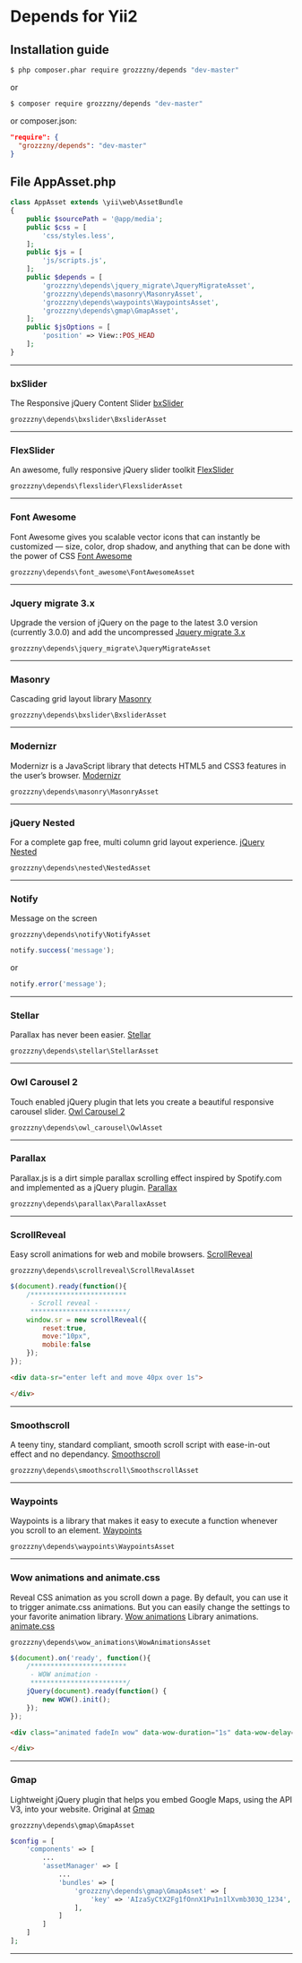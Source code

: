 Depends for Yii2 
==============================

## Installation guide

```bash
$ php composer.phar require grozzzny/depends "dev-master"
```
or
```bash
$ composer require grozzzny/depends "dev-master"
```
or composer.json:
```json
"require": {
  "grozzzny/depends": "dev-master"
}
```

## File AppAsset.php
```php
class AppAsset extends \yii\web\AssetBundle
{
    public $sourcePath = '@app/media';
    public $css = [
        'css/styles.less',
    ];
    public $js = [
        'js/scripts.js',
    ];
    public $depends = [
        'grozzzny\depends\jquery_migrate\JqueryMigrateAsset',
        'grozzzny\depends\masonry\MasonryAsset',
        'grozzzny\depends\waypoints\WaypointsAsset',
        'grozzzny\depends\gmap\GmapAsset',
    ];
    public $jsOptions = [
        'position' => View::POS_HEAD
    ];
}
```
---
### bxSlider
The Responsive jQuery Content Slider [bxSlider](http://bxslider.com/) 
```
grozzzny\depends\bxslider\BxsliderAsset
```
---

### FlexSlider
An awesome, fully responsive jQuery slider toolkit [FlexSlider](https://woocommerce.com/flexslider/) 
```
grozzzny\depends\flexslider\FlexsliderAsset
```
---

### Font Awesome
Font Awesome gives you scalable vector icons that can instantly be customized — size, color, drop shadow, and anything that can be done with the power of CSS [Font Awesome](http://fontawesome.io/) 
```
grozzzny\depends\font_awesome\FontAwesomeAsset
```
---

### Jquery migrate 3.x 
Upgrade the version of jQuery on the page to the latest 3.0 version (currently 3.0.0) and add the uncompressed [Jquery migrate 3.x](http://jquery.com/upgrade-guide/3.0/) 
```
grozzzny\depends\jquery_migrate\JqueryMigrateAsset
```
---

### Masonry
Cascading grid layout library [Masonry](https://masonry.desandro.com/) 
```
grozzzny\depends\bxslider\BxsliderAsset
```
---

### Modernizr
Modernizr is a JavaScript library that detects HTML5 and CSS3 features in the user’s browser. [Modernizr](https://github.com/Modernizr/Modernizr) 
```
grozzzny\depends\masonry\MasonryAsset
```
---

### jQuery Nested
For a complete gap free, multi column grid layout experience. [jQuery Nested](http://suprb.com/apps/nested/) 
```
grozzzny\depends\nested\NestedAsset
```
---

### Notify
Message on the screen
```
grozzzny\depends\notify\NotifyAsset
```
```js
notify.success('message');
```
or
```js
notify.error('message');
```
---

### Stellar
Parallax has never been easier. [Stellar](http://markdalgleish.com/projects/stellar.js/) 
```
grozzzny\depends\stellar\StellarAsset
```
---

### Owl Carousel 2
Touch enabled jQuery plugin that lets you create a beautiful responsive carousel slider. [Owl Carousel 2](https://owlcarousel2.github.io/OwlCarousel2/) 
```
grozzzny\depends\owl_carousel\OwlAsset
```
---

### Parallax
Parallax.js is a dirt simple parallax scrolling effect inspired by Spotify.com and implemented as a jQuery plugin. [Parallax](http://pixelcog.github.io/parallax.js/) 
```
grozzzny\depends\parallax\ParallaxAsset
```
---

### ScrollReveal
Easy scroll animations for web and mobile browsers. [ScrollReveal](https://scrollrevealjs.org/) 
```
grozzzny\depends\scrollreveal\ScrollRevalAsset
```
```js
$(document).ready(function(){
    /************************
     - Scroll reveal -
     ************************/
    window.sr = new scrollReveal({
        reset:true,
        move:"10px",
        mobile:false
    });
});
```

```html
<div data-sr="enter left and move 40px over 1s">

</div>
```
---

### Smoothscroll
A teeny tiny, standard compliant, smooth scroll script with ease-in-out effect and no dependancy. [Smoothscroll](https://www.npmjs.com/package/smoothscroll) 
```
grozzzny\depends\smoothscroll\SmoothscrollAsset
```
---

### Waypoints
Waypoints is a library that makes it easy to execute a function whenever you scroll to an element. [Waypoints](https://github.com/imakewebthings/waypoints) 
```
grozzzny\depends\waypoints\WaypointsAsset
```
---

### Wow animations and animate.css
Reveal CSS animation as you scroll down a page. By default, you can use it to trigger animate.css animations. But you can easily change the settings to your favorite animation library. [Wow animations](https://github.com/matthieua/WOW) 
Library animations. [animate.css](https://daneden.github.io/animate.css/) 
```
grozzzny\depends\wow_animations\WowAnimationsAsset
```
```js
$(document).on('ready', function(){
    /************************
     - WOW animation -
     ************************/
    jQuery(document).ready(function() {
        new WOW().init();
    });
});
```
```html
<div class="animated fadeIn wow" data-wow-duration="1s" data-wow-delay="2s">

</div>
```
---

### Gmap
Lightweight jQuery plugin that helps you embed Google Maps, using the API V3, into your website. Original at [Gmap](http://github.com/marioestrada/jQuery-gMap)
```
grozzzny\depends\gmap\GmapAsset
```
```php
$config = [
    'components' => [
        ...
        'assetManager' => [
            ...
            'bundles' => [
                'grozzzny\depends\gmap\GmapAsset' => [
                    'key' => 'AIzaSyCtX2Fg1fOnnX1Pu1n1lXvmb303Q_1234',
                ],
            ]
        ]
    ]
];
```
---
